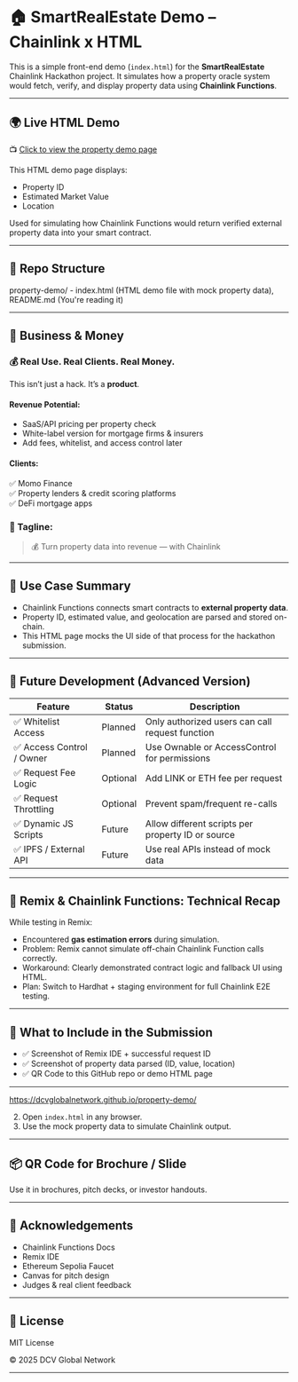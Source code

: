 # 🏠 SmartRealEstate Demo – Chainlink x HTML

This is a simple front-end demo (`index.html`) for the **SmartRealEstate** Chainlink Hackathon project. It simulates how a property oracle system would fetch, verify, and display property data using **Chainlink Functions**.

---

## 🌍 Live HTML Demo

📺 [Click to view the property demo page](https://dcvglobalnetwork.github.io/property-demo/)

This HTML demo page displays:
- Property ID
- Estimated Market Value
- Location

Used for simulating how Chainlink Functions would return verified external property data into your smart contract.

---

## 🧱 Repo Structure

property-demo/ - index.html (HTML demo file with mock property data), README.md (You're reading it)


---

## 💼 Business & Money

### 💰 Real Use. Real Clients. Real Money.

This isn’t just a hack. It’s a **product**.

#### Revenue Potential:
- SaaS/API pricing per property check
- White-label version for mortgage firms & insurers
- Add fees, whitelist, and access control later

#### Clients:
✅ Momo Finance  
✅ Property lenders & credit scoring platforms  
✅ DeFi mortgage apps

### 🔖 Tagline:
> 💰 Turn property data into revenue — with Chainlink

---

## 🔮 Use Case Summary

- Chainlink Functions connects smart contracts to **external property data**.
- Property ID, estimated value, and geolocation are parsed and stored on-chain.
- This HTML page mocks the UI side of that process for the hackathon submission.

---

## 🚀 Future Development (Advanced Version)

| Feature                     | Status   | Description                                              |
|----------------------------|----------|----------------------------------------------------------|
| ✅ Whitelist Access        | Planned  | Only authorized users can call request function         |
| ✅ Access Control / Owner  | Planned  | Use Ownable or AccessControl for permissions             |
| ✅ Request Fee Logic       | Optional | Add LINK or ETH fee per request                          |
| ✅ Request Throttling      | Optional | Prevent spam/frequent re-calls                           |
| ✅ Dynamic JS Scripts      | Future   | Allow different scripts per property ID or source        |
| ✅ IPFS / External API     | Future   | Use real APIs instead of mock data                       |

---

## 🧪 Remix & Chainlink Functions: Technical Recap

While testing in Remix:

- Encountered **gas estimation errors** during simulation.
- Problem: Remix cannot simulate off-chain Chainlink Function calls correctly.
- Workaround: Clearly demonstrated contract logic and fallback UI using HTML.
- Plan: Switch to Hardhat + staging environment for full Chainlink E2E testing.

---

## 📸 What to Include in the Submission

- ✅ Screenshot of Remix IDE + successful request ID
- ✅ Screenshot of property data parsed (ID, value, location)
- ✅ QR Code to this GitHub repo or demo HTML page

---

https://dcvglobalnetwork.github.io/property-demo/


2. Open `index.html` in any browser.
3. Use the mock property data to simulate Chainlink output.

---

## 📦 QR Code for Brochure / Slide


Use it in brochures, pitch decks, or investor handouts.

---

## 🙌 Acknowledgements

- Chainlink Functions Docs  
- Remix IDE  
- Ethereum Sepolia Faucet  
- Canvas for pitch design  
- Judges & real client feedback  

---

## 📜 License

MIT License

© 2025 DCV Global Network

---



